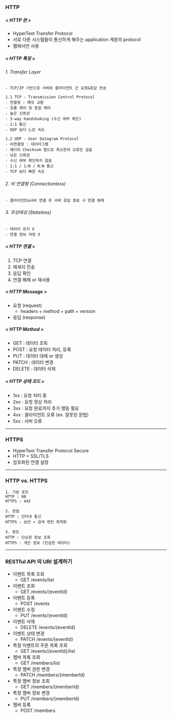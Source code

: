 ### HTTP
##### < HTTP 란 >
* HyperText Transfer Protocol
* 서로 다른 시스템들이 통신하게 해주는 application 계층의 protocol
* 웹에서만 사용

##### < HTTP 특징 >
###### 1. Transfer Layer
    - TCP/IP 기반으로 서버와 클라이언트 간 요청&응답 전송
    
    1.1 TCP - Transmission Control Protocol
    - 연결형 : 패킷 교환
    - 흐름 제어 및 혼잡 제어
    - 높은 신뢰성
    - 3-way handshaking (수신 여부 확인)
    - 1:1 통신
    - UDP 보다 느린 속도

    1.2 UDP - User Datagram Protocol
    - 비연결형 : 데이터그램
    - 헤더의 Checksum 필드로 최소한의 오류만 검출
    - 낮은 신뢰성
    - 수신 여부 확인하지 않음
    - 1:1 / 1:N / N:N 통신
    - TCP 보다 빠른 속도

###### 2. 비 연결형 (Connectionless)
    - 클라이언트&서버 연결 후 서버 응답 종료 시 연결 해제

###### 3. 무상태성 (Stateless)
    - 데이터 유지 X
    - 연결 정보 저장 X

##### < HTTP 연결 >
1. TCP 연결
2. 메세지 전송
3. 응답 확인
4. 연결 해제 or 재사용

##### < HTTP Message >
* 요청 (request)
  * headers + method + path + version
* 응답 (response)

##### < HTTP Method >
* GET : 데이터 조회
* POST : 요청 데이터 처리, 등록
* PUT : 데이터 대체 or 생성
* PATCH : 데이터 변경
* DELETE : 데이터 삭제

##### < HTTP 상태 코드 >
* 1xx : 요청 처리 중
* 2xx : 요청 정상 처리
* 3xx : 요청 완료까지 추가 행동 필요
* 4xx : 클라이언트 오류 (ex. 잘못된 문법)
* 5xx : 서버 오류

---
### HTTPS
* HyperText Transfer Protocol Secure
* HTTP + SSL/TLS
* 암호화된 연결 설정

---
### HTTP vs. HTTPS
    1. 기본 포트
    HTTP : 80
    HTTPS : 443

    2. 장점
    HTTP : 인터넷 통신
    HTTPS : 보안 + 검색 엔진 최적화

    3. 용도
    HTTP : 단순한 정보 조회
    HTTPS : 개인 정보 (민감한 데이터)

---
### RESTful API 의 URI 설계하기
* 이벤트 목록 조회
  * GET /events/list
* 이벤트 조회
  * GET /events/{eventId}
* 이벤트 등록
  * POST /events
* 이벤트 수정
  * PUT /events/{eventId}
* 이벤트 삭제
  * DELETE /events/{eventId}
* 이벤트 상태 변경
  * PATCH /events/{eventId}
* 특정 이벤트의 주문 목록 조회
  * GET /events/{eventId}/list
* 멤버 목록 조회
  * GET /members/list
* 특정 멤버 권한 변경
  * PATCH /members/{memberId}
* 특정 멤버 정보 조회
  * GET /members/{memberId}
* 특정 멤버 정보 변경
  * PUT /members/{memberId}
* 멤버 등록
  * POST /members
